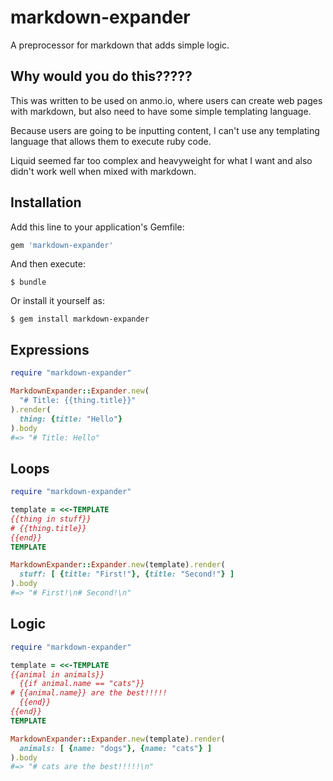 # markdown-expander

A preprocessor for markdown that adds simple logic.

## Why would you do this?????

This was written to be used on anmo.io, where users can create web pages with
markdown, but also need to have some simple templating language.

Because users are going to be inputting content, I can't use any templating
language that allows them to execute ruby code.

Liquid seemed far too complex and heavyweight for what I want and also didn't
work well when mixed with markdown.

## Installation

Add this line to your application's Gemfile:

```ruby
gem 'markdown-expander'
```

And then execute:

    $ bundle

Or install it yourself as:

    $ gem install markdown-expander

## Expressions

```ruby
require "markdown-expander"

MarkdownExpander::Expander.new(
  "# Title: {{thing.title}}"
).render(
  thing: {title: "Hello"}
).body
#=> "# Title: Hello"
```

## Loops

```ruby
require "markdown-expander"

template = <<-TEMPLATE
{{thing in stuff}}
# {{thing.title}}
{{end}}
TEMPLATE

MarkdownExpander::Expander.new(template).render(
  stuff: [ {title: "First!"}, {title: "Second!"} ]
).body
#=> "# First!\n# Second!\n"
```

## Logic

```ruby
require "markdown-expander"

template = <<-TEMPLATE
{{animal in animals}}
  {{if animal.name == "cats"}}
# {{animal.name}} are the best!!!!!
  {{end}}
{{end}}
TEMPLATE

MarkdownExpander::Expander.new(template).render(
  animals: [ {name: "dogs"}, {name: "cats"} ]
).body
#=> "# cats are the best!!!!!\n"
```
